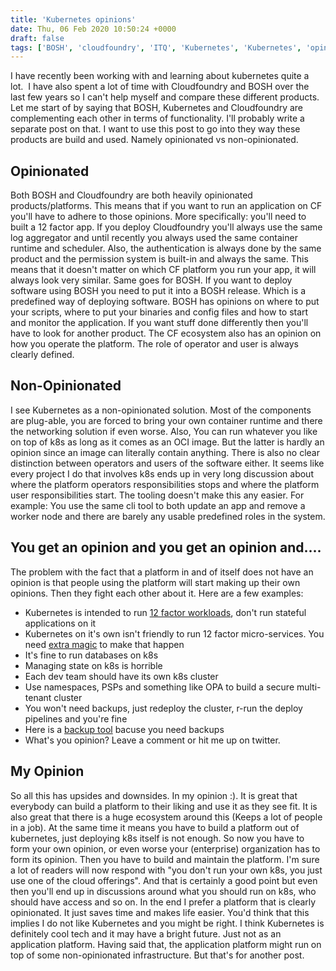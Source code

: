 ```yaml
---
title: 'Kubernetes opinions'
date: Thu, 06 Feb 2020 10:50:24 +0000
draft: false
tags: ['BOSH', 'cloudfoundry', 'ITQ', 'Kubernetes', 'Kubernetes', 'opinionated']
---
```


I have recently been working with and learning about kubernetes quite a lot.  I have also spent a lot of time with Cloudfoundry and BOSH over the last few years so I can't help myself and compare these different products. Let me start of by saying that BOSH, Kubernetes and Cloudfoundry are complementing each other in terms of functionality. I'll probably write a separate post on that. I want to use this post to go into they way these products are build and used. Namely opinionated vs non-opinionated.

Opinionated
-----------

Both BOSH and Cloudfoundry are both heavily opinionated products/platforms. This means that if you want to run an application on CF you'll have to adhere to those opinions. More specifically: you'll need to built a 12 factor app. If you deploy Cloudfoundry you'll always use the same log aggregator and until recently you always used the same container runtime and scheduler. Also, the authentication is always done by the same product and the permission system is built-in and always the same. This means that it doesn't matter on which CF platform you run your app, it will always look very similar. Same goes for BOSH. If you want to deploy software using BOSH you need to put it into a BOSH release. Which is a predefined way of deploying software. BOSH has opinions on where to put your scripts, where to put your binaries and config files and how to start and monitor the application. If you want stuff done differently then you'll have to look for another product. The CF ecosystem also has an opinion on how you operate the platform. The role of operator and user is always clearly defined.

Non-Opinionated
---------------

I see Kubernetes as a non-opinionated solution. Most of the components are plug-able, you are forced to bring your own container runtime and there the networking solution if even worse. Also, You can run whatever you like on top of k8s as long as it comes as an OCI image. But the latter is hardly an opinion since an image can literally contain anything. There is also no clear distinction between operators and users of the software either. It seems like every project I do that involves k8s ends up in very long discussion about where the platform operators responsibilities stops and where the platform user responsibilities start. The tooling doesn't make this any easier. For example: You use the same cli tool to both update an app and remove a worker node and there are barely any usable predefined roles in the system.

You get an opinion and you get an opinion and....
-------------------------------------------------

The problem with the fact that a platform in and of itself does not have an opinion is that people using the platform will start making up their own opinions. Then they fight each other about it. Here are a few examples:

*   Kubernetes is intended to run [12 factor workloads](https://blog.octo.com/en/the-twelve-factors-kubernetes/), don't run stateful applications on it
*   Kubernetes on it's own isn't friendly to run 12 factor micro-services. You need [extra magic](https://ahmet.im/blog/knative-better-kubernetes-networking/) to make that happen
*   It's fine to run databases on k8s
*   Managing state on k8s is horrible
*   Each dev team should have its own k8s cluster
*   Use namespaces, PSPs and something like OPA to build a secure multi-tenant cluster
*   You won't need backups, just redeploy the cluster, r-run the deploy pipelines and you're fine
*   Here is a [backup tool](https://github.com/vmware-tanzu/velero) bacuse you need backups
*   What's you opinion? Leave a comment or hit me up on twitter.

My Opinion
----------

So all this has upsides and downsides. In my opinion :). It is great that everybody can build a platform to their liking and use it as they see fit. It is also great that there is a huge ecosystem around this (Keeps a lot of people in a job). At the same time it means you have to build a platform out of kubernetes, just deploying k8s itself is not enough. So now you have to form your own opinion, or even worse your (enterprise) organization has to form its opinion. Then you have to build and maintain the platform. I'm sure a lot of readers will now respond with "you don't run your own k8s, you just use one of the cloud offerings". And that is certainly a good point but even then you'll end up in discussions around what you should run on k8s, who should have access and so on. In the end I prefer a platform that is clearly opinionated. It just saves time and makes life easier. You'd think that this implies I do not like Kubernetes and you might be right. I think Kubernetes is definitely cool tech and it may have a bright future. Just not as an application platform. Having said that, the application platform might run on top of some non-opinionated infrastructure. But that's for another post.